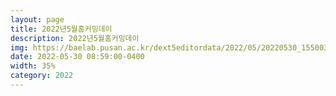```yaml
---
layout: page
title: 2022년5월홈커밍데이
description: 2022년5월홈커밍데이
img: https://baelab.pusan.ac.kr/dext5editordata/2022/05/20220530_155003688_65244.jpeg
date: 2022-05-30 08:59:00-0400
width: 35%
category: 2022
---
```

